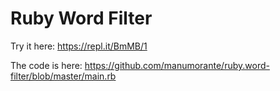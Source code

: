 # Ruby Word Filter

Try it here: https://repl.it/BmMB/1

The code is here: https://github.com/manumorante/ruby.word-filter/blob/master/main.rb
